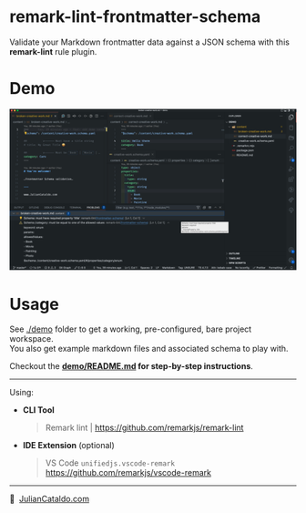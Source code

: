 # remark-lint-frontmatter-schema

Validate your Markdown frontmatter data against a JSON schema with this **remark-lint** rule plugin.

# Demo

[![Demo screenshot of frontmatter schema linter](./docs/screenshot.png)](./docs/screenshot.png)

# Usage

See [./demo](./demo/) folder to get a working, pre-configured, bare project workspace.  
You also get example markdown files and associated schema to play with.

Checkout the **[demo/README.md](demo/README.md) for step-by-step instructions**.

---

Using:

- **CLI Tool**
  > Remark lint | https://github.com/remarkjs/remark-lint
- **IDE Extension** (optional)
  > VS Code `unifiedjs.vscode-remark`  
  > https://github.com/remarkjs/vscode-remark

---

🔗  [JulianCataldo.com](https//www.juliancataldo.com)
